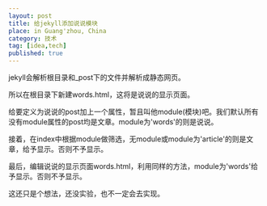 ```yaml
---
layout: post
title: 给jekyll添加说说模块
place: in Guang'zhou, China
category: 技术
tag: [idea,tech]
published: true
---
```

jekyll会解析根目录和_post下的文件并解析成静态网页。

所以在根目录下新建words.html，这将是说说的显示页面。

给要定义为说说的post加上一个属性，暂且叫他module(模块)吧。我们默认所有没有module属性的post均是文章。module为'words'的则是说说。

接着，在index中根据module做筛选，无module或module为'article'的则是文章，给予显示。否则不予显示。

最后，编辑说说的显示页面words.html，利用同样的方法，module为'words'给予显示。否则不予显示。

这还只是个想法，还没实验，也不一定会去实现。


